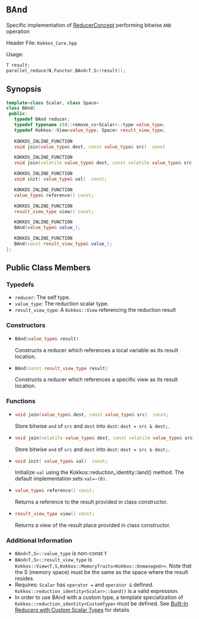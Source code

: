 # `BAnd`

Specific implementation of [ReducerConcept](ReducerConcept) performing bitwise `AND` operation

Header File: `Kokkos_Core.hpp`

Usage: 
```c++
T result;
parallel_reduce(N,Functor,BAnd<T,S>(result));
```

## Synopsis 
```c++
template<class Scalar, class Space>
class BAnd{
 public:
   typedef BAnd reducer;
   typedef typename std::remove_cv<Scalar>::type value_type;
   typedef Kokkos::View<value_type, Space> result_view_type;
   
   KOKKOS_INLINE_FUNCTION
   void join(value_type& dest, const value_type& src)  const

   KOKKOS_INLINE_FUNCTION
   void join(volatile value_type& dest, const volatile value_type& src) const;

   KOKKOS_INLINE_FUNCTION
   void init( value_type& val)  const;

   KOKKOS_INLINE_FUNCTION
   value_type& reference() const;

   KOKKOS_INLINE_FUNCTION
   result_view_type view() const;

   KOKKOS_INLINE_FUNCTION
   BAnd(value_type& value_);

   KOKKOS_INLINE_FUNCTION
   BAnd(const result_view_type& value_);
};
```

## Public Class Members

### Typedefs
   
 * `reducer`: The self type.
 * `value_type`: The reduction scalar type.
 * `result_view_type`: A `Kokkos::View` referencing the reduction result 

### Constructors
 
 * ```c++
   BAnd(value_type& result)
   ```
   Constructs a reducer which references a local variable as its result location.  
 
 * ```c++
   BAnd(const result_view_type result)
   ```
   Constructs a reducer which references a specific view as its result location.

### Functions

 * ```c++
   void join(value_type& dest, const value_type& src)  const;
   ```
   Store bitwise `and` of `src` and `dest` into `dest`:  `dest = src & dest;`. 

 * ```c++
   void join(volatile value_type& dest, const volatile value_type& src) const;
   ```
   Store bitwise `and` of `src` and `dest` into `dest`:  `dest = src & dest;`. 

 * ```c++
   void init( value_type& val)  const;
   ```
   Initialize `val` using the Kokkos::reduction_identity<Scalar>::land() method.  The default implementation sets `val=~(0)`.

 * ```c++
   value_type& reference() const;
   ```
   Returns a reference to the result provided in class constructor.

 * ```c++
   result_view_type view() const;
   ```
   Returns a view of the result place provided in class constructor.

### Additional Information
   * `BAnd<T,S>::value_type` is non-const `T`
   * `BAnd<T,S>::result_view_type` is `Kokkos::View<T,S,Kokkos::MemoryTraits<Kokkos::Unmanaged>>`.  Note that the S (memory space) must be the same as the space where the result resides.
   * Requires: `Scalar` has `operator =` and `operator &` defined. `Kokkos::reduction_identity<Scalar>::band()` is a valid expression. 
   * In order to use BAnd with a custom type, a template specialization of `Kokkos::reduction_identity<CustomType>` must be defined. See [Built-In Reducers with Custom Scalar Types](../../../ProgrammingGuide/Custom-Reductions:-Built-In-Reducers-with-Custom-Scalar-Types) for details